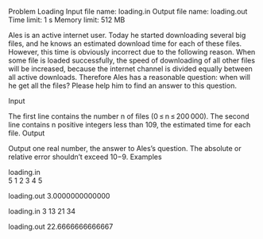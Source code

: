 Problem Loading
Input file name: loading.in
Output file name: loading.out
Time limit: 1 s
Memory limit: 512 MB

Ales is an active internet user. Today he started downloading several big files, and he knows an estimated download time for each of these files. However, this time is obviously incorrect due to the following reason. When some file is loaded successfully, the speed of downloading of all other files will be increased, because the internet channel is divided equally between all active downloads. Therefore Ales has a reasonable question: when will he get all the files? Please help him to find an answer to this question.

Input

The first line contains the number n of files (0 ≤ n ≤ 200 000). The second line contains n positive integers less than 109, the estimated time for each file.
Output

Output one real number, the answer to Ales’s question. The absolute or relative error shouldn’t exceed 10−9.
Examples

loading.in	
5
1 2 3 4 5

loading.out
3.0000000000000


loading.in
3
13 21 34


loading.out
22.6666666666667